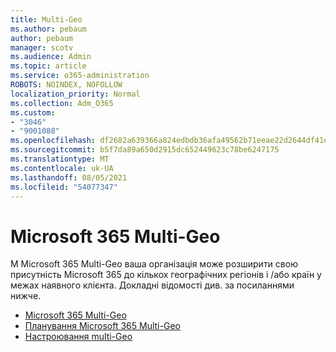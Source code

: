 ```yaml
---
title: Multi-Geo
ms.author: pebaum
author: pebaum
manager: scotv
ms.audience: Admin
ms.topic: article
ms.service: o365-administration
ROBOTS: NOINDEX, NOFOLLOW
localization_priority: Normal
ms.collection: Adm_O365
ms.custom:
- "3046"
- "9001088"
ms.openlocfilehash: df2682a639366a824edbdb36afa49562b71eeae22d2644df41e7bc68490a4f75
ms.sourcegitcommit: b5f7da89a650d2915dc652449623c78be6247175
ms.translationtype: MT
ms.contentlocale: uk-UA
ms.lasthandoff: 08/05/2021
ms.locfileid: "54077347"
---
```

# <a name="microsoft-365-multi-geo"></a>Microsoft 365 Multi-Geo

М Microsoft 365 Multi-Geo ваша організація може розширити свою присутність Microsoft 365 до кількох географічних регіонів і /або країн у межах наявного клієнта. Докладні відомості див. за посиланнями нижче.

- [Microsoft 365 Multi-Geo](https://docs.microsoft.com/office365/enterprise/office-365-multi-geo)
- [Планування Microsoft 365 Multi-Geo](https://docs.microsoft.com/office365/enterprise/plan-for-multi-geo)
- [Настроювання multi-Geo](https://docs.microsoft.com/office365/enterprise/multi-geo-tenant-configuration)
